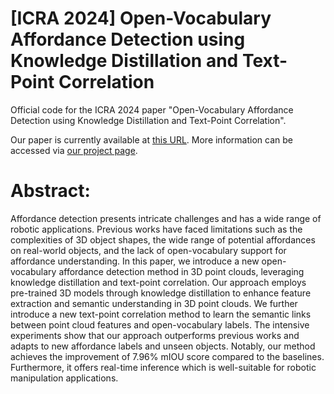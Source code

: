 # [ICRA 2024] Open-Vocabulary Affordance Detection using Knowledge Distillation and Text-Point Correlation

Official code for the ICRA 2024 paper "Open-Vocabulary Affordance Detection using Knowledge Distillation and Text-Point Correlation".

Our paper is currently available at [this URL](https://arxiv.org/pdf/2309.10932). More information can be accessed via [our project page]().

# Abstract:
 Affordance detection presents intricate challenges and has a wide range of robotic applications. Previous works have faced limitations such as the complexities of 3D object shapes, the wide range of potential affordances on real-world objects, and the lack of open-vocabulary support for affordance understanding. In this paper, we introduce a new open-vocabulary affordance detection method in 3D point clouds, leveraging knowledge distillation and text-point correlation. Our approach employs pre-trained 3D models through knowledge distillation to enhance feature extraction and semantic understanding in 3D point clouds. We further introduce a new text-point correlation method to learn the semantic links between point cloud features and open-vocabulary labels. The intensive experiments show that our approach outperforms previous works and adapts to new affordance labels and unseen objects. Notably, our method achieves the improvement of 7.96% mIOU score compared to the baselines. Furthermore, it offers real-time inference which is well-suitable for robotic manipulation applications.
